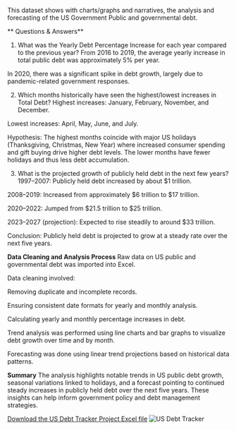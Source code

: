 This dataset shows with charts/graphs and narratives, the analysis and forecasting of the US Government Public and governmental debt.

**
Questions & Answers**
1. What was the Yearly Debt Percentage Increase for each year compared to the previous year?
From 2016 to 2019, the average yearly increase in total public debt was approximately 5% per year.

In 2020, there was a significant spike in debt growth, largely due to pandemic-related government responses.

2. Which months historically have seen the highest/lowest increases in Total Debt?
Highest increases: January, February, November, and December.

Lowest increases: April, May, June, and July.

Hypothesis: The highest months coincide with major US holidays (Thanksgiving, Christmas, New Year) where increased consumer spending and gift buying drive higher debt levels. The lower months have fewer holidays and thus less debt accumulation.

3. What is the projected growth of publicly held debt in the next few years?
1997–2007: Publicly held debt increased by about $1 trillion.

2008–2019: Increased from approximately $6 trillion to $17 trillion.

2020–2022: Jumped from $21.5 trillion to $25 trillion.

2023–2027 (projection): Expected to rise steadily to around $33 trillion.

Conclusion: Publicly held debt is projected to grow at a steady rate over the next five years.

**Data Cleaning and Analysis Process**
Raw data on US public and governmental debt was imported into Excel.

Data cleaning involved:

Removing duplicate and incomplete records.

Ensuring consistent date formats for yearly and monthly analysis.

Calculating yearly and monthly percentage increases in debt.

Trend analysis was performed using line charts and bar graphs to visualize debt growth over time and by month.

Forecasting was done using linear trend projections based on historical data patterns.

**Summary**
The analysis highlights notable trends in US public debt growth, seasonal variations linked to holidays, and a forecast pointing to continued steady increases in publicly held debt over the next five years. These insights can help inform government policy and debt management strategies.

[Download the US Debt Tracker Project Excel file](https://github.com/YourUsername/YourRepoName/blob/main/US%20Debt%20Tracker%20Project.xlsx)
![US Debt Tracker](https://github.com/user-attachments/assets/f7363e2c-5e10-4b62-bec8-67306b0f10b1)


